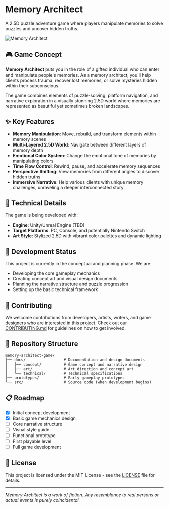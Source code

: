 # Memory Architect

A 2.5D puzzle adventure game where players manipulate memories to solve puzzles and uncover hidden truths.

![Memory Architect](docs/images/concept_art_placeholder.jpg)

## 🎮 Game Concept

**Memory Architect** puts you in the role of a gifted individual who can enter and manipulate people's memories. As a memory architect, you'll help clients process trauma, recover lost memories, or solve mysteries hidden within their subconscious.

The game combines elements of puzzle-solving, platform navigation, and narrative exploration in a visually stunning 2.5D world where memories are represented as beautiful yet sometimes broken landscapes.

## ✨ Key Features

- **Memory Manipulation**: Move, rebuild, and transform elements within memory scenes
- **Multi-Layered 2.5D World**: Navigate between different layers of memory depth
- **Emotional Color System**: Change the emotional tone of memories by manipulating colors
- **Time Flow Control**: Rewind, pause, and accelerate memory sequences
- **Perspective Shifting**: View memories from different angles to discover hidden truths
- **Immersive Narrative**: Help various clients with unique memory challenges, unraveling a deeper interconnected story

## 🔧 Technical Details

The game is being developed with:
- **Engine**: Unity/Unreal Engine (TBD)
- **Target Platforms**: PC, Console, and potentially Nintendo Switch
- **Art Style**: Stylized 2.5D with vibrant color palettes and dynamic lighting

## 📝 Development Status

This project is currently in the conceptual and planning phase. We are:
- Developing the core gameplay mechanics
- Creating concept art and visual design documents
- Planning the narrative structure and puzzle progression
- Setting up the basic technical framework

## 🤝 Contributing

We welcome contributions from developers, artists, writers, and game designers who are interested in this project. Check out our [CONTRIBUTING.md](CONTRIBUTING.md) for guidelines on how to get involved.

## 📁 Repository Structure

```
memory-architect-game/
├── docs/                 # Documentation and design documents
│   ├── concept/          # Game concept and narrative design
│   ├── art/              # Art direction and concept art
│   └── technical/        # Technical specifications
├── prototypes/           # Early gameplay prototypes
└── src/                  # Source code (when development begins)
```

## 📋 Roadmap

- [x] Initial concept development
- [x] Basic game mechanics design
- [ ] Core narrative structure
- [ ] Visual style guide
- [ ] Functional prototype
- [ ] First playable level
- [ ] Full game development

## 📜 License

This project is licensed under the MIT License - see the [LICENSE](LICENSE) file for details.

---

*Memory Architect is a work of fiction. Any resemblance to real persons or actual events is purely coincidental.*
